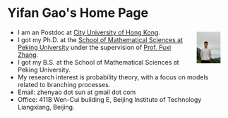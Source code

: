 # Yifan Gao's Home Page

- <img src="Files/selfie.jpg" alt="selfie" style="float:right;zoom:7%;margin:100px 300px;"/>I am an Postdoc at [City University of Hong Kong](https://math.bit.edu.cn/).
- I got my Ph.D. at the [School of Mathematical Sciences at Peking University](https://www.math.pku.edu.cn/puremath_en/) under the supervision of [Prof. Fuxi Zhang](http://www.math.pku.edu.cn/teachers/renyx/indexE.htm). 
- I got my B.S. at the School of Mathematical Sciences at Peking University. 
- My research interest is probability theory, with a focus on models related to branching processes. 
- Email: zhenyao dot sun at gmail dot com
- Office: 411B Wen-Cui building E, Beijing Institute of Technology Liangxiang, Beijing. 
